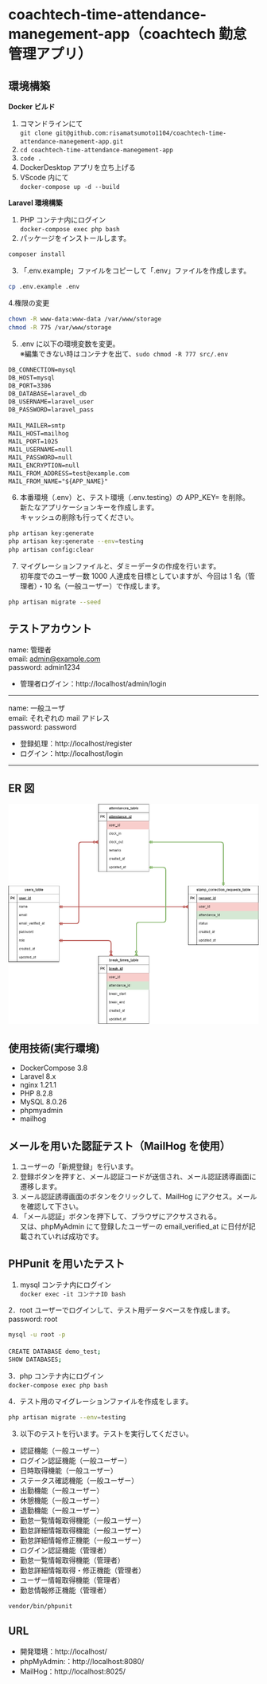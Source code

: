 # coachtech-time-attendance-manegement-app（coachtech 勤怠管理アプリ）

## 環境構築

**Docker ビルド**

1. コマンドラインにて  
   `git clone git@github.com:risamatsumoto1104/coachtech-time-attendance-manegement-app.git`
2. `cd coachtech-time-attendance-manegement-app`
3. `code .`
4. DockerDesktop アプリを立ち上げる
5. VScode 内にて  
   `docker-compose up -d --build`

**Laravel 環境構築**

1. PHP コンテナ内にログイン  
   `docker-compose exec php bash`
2. パッケージをインストールします。

```bash
composer install
```

3. 「.env.example」ファイルをコピーして「.env」ファイルを作成します。

```bash
cp .env.example .env
```

4.権限の変更

```bash
chown -R www-data:www-data /var/www/storage
chmod -R 775 /var/www/storage
```

5. .env に以下の環境変数を変更。  
   ※編集できない時はコンテナを出て、`sudo chmod -R 777 src/.env`

```text
DB_CONNECTION=mysql
DB_HOST=mysql
DB_PORT=3306
DB_DATABASE=laravel_db
DB_USERNAME=laravel_user
DB_PASSWORD=laravel_pass

MAIL_MAILER=smtp
MAIL_HOST=mailhog
MAIL_PORT=1025
MAIL_USERNAME=null
MAIL_PASSWORD=null
MAIL_ENCRYPTION=null
MAIL_FROM_ADDRESS=test@example.com
MAIL_FROM_NAME="${APP_NAME}"
```

6. 本番環境（.env）と、テスト環境（.env.testing）の APP_KEY= を削除。  
   新たなアプリケーションキーを作成します。  
   キャッシュの削除も行ってください。

```bash
php artisan key:generate
php artisan key:generate --env=testing
php artisan config:clear
```

7. マイグレーションファイルと、ダミーデータの作成を行います。  
   初年度でのユーザー数 1000 人達成を目標としていますが、今回は 1 名（管理者）・10 名（一般ユーザー）で作成します。

```bash
php artisan migrate --seed
```

## テストアカウント

name: 管理者  
email: admin@example.com  
password: admin1234

- 管理者ログイン：http://localhost/admin/login

---

name: 一般ユーザ  
email: それぞれの mail アドレス  
password: password

- 登録処理：http://localhost/register
- ログイン：http://localhost/login

---

## ER 図

![alt](er.png)

## 使用技術(実行環境)

- DockerCompose 3.8
- Laravel 8.x
- nginx 1.21.1
- PHP 8.2.8
- MySQL 8.0.26
- phpmyadmin
- mailhog

## メールを用いた認証テスト（MailHog を使用）

1. ユーザーの「新規登録」を行います。
2. 登録ボタンを押すと、メール認証コードが送信され、メール認証誘導画面に遷移します。
3. メール認証誘導画面のボタンをクリックして、MailHog にアクセス。メールを確認して下さい。
4. 「メール認証」ボタンを押下して、ブラウザにアクサスされる。  
   又は、phpMyAdmin にて登録したユーザーの email_verified_at に日付が記載されていれば成功です。

## PHPunit を用いたテスト

1. mysql コンテナ内にログイン  
   `docker exec -it コンテナID bash`

2．root ユーザーでログインして、テスト用データベースを作成します。  
 password: root

```bash
mysql -u root -p

CREATE DATABASE demo_test;
SHOW DATABASES;
```

3．php コンテナ内にログイン  
 `docker-compose exec php bash`

4．テスト用のマイグレーションファイルを作成をします。

```bash
php artisan migrate --env=testing
```

3. 以下のテストを行います。テストを実行してください。

- 認証機能（一般ユーザー）
- ログイン認証機能（一般ユーザー）
- 日時取得機能（一般ユーザー）
- ステータス確認機能（一般ユーザー）
- 出勤機能（一般ユーザー）
- 休憩機能（一般ユーザー）
- 退勤機能（一般ユーザー）
- 勤怠一覧情報取得機能（一般ユーザー）
- 勤怠詳細情報取得機能（一般ユーザー）
- 勤怠詳細情報修正機能（一般ユーザー）
- ログイン認証機能（管理者）
- 勤怠一覧情報取得機能（管理者）
- 勤怠詳細情報取得・修正機能（管理者）
- ユーザー情報取得機能（管理者）
- 勤怠情報修正機能（管理者）

```bash
vendor/bin/phpunit
```

## URL

- 開発環境：http://localhost/
- phpMyAdmin:：http://localhost:8080/
- MailHog：http://localhost:8025/
